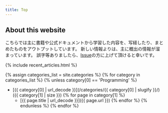 ```yaml
---
title: Top
---
```


## About this website

こちらでは主に書籍や公式ドキュメントから学習した内容を、写経したり、まとめたものをアウトプットしています。
新しい情報よりは、主に概出の情報が溜まっています。
誤字等ありましたら、[Issue](https://github.com/tanish-kr/learning-log/issues)の方に上げて頂けると幸いです。

{% include recent_articles.html %}

{% assign categories_list = site.categories %}
{% for category in categories_list %}
{% unless category[0] == 'Programming' %}
- [{{ category[0] | url_decode }}](/categories/{{ category[0] | slugify }}/) ({{ category[1] | size }})
  {% for page in category[1] %}
  - [{{ page.title | url_decode }}]({{ page.url }})
  {% endfor %}
{% endunless %}
{% endfor %}
